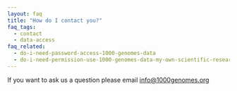 ```yaml
---
layout: faq
title: "How do I contact you?"
faq_tags:
  - contact
  - data-access
faq_related:
  - do-i-need-password-access-1000-genomes-data
  - do-i-need-permission-use-1000-genomes-data-my-own-scientific-research
---
```

                    
If you want to ask us a question please email [info@1000genomes.org](mailto:info@1000genomes.org)
